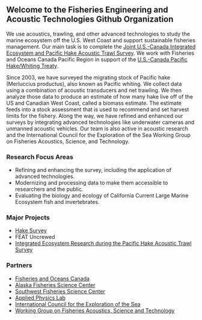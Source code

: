 ## Welcome to the Fisheries Engineering and Acoustic Technologies Github Organization
We use acoustics, trawling, and other advanced technologies to study the marine ecosystem off the U.S. West Coast and support sustainable fisheries management. Our main task is to complete the [Joint U.S.-Canada Integrated Ecosystem and Pacific Hake Acoustic Trawl Survey](https://www.fisheries.noaa.gov/west-coast/population-assessments/joint-us-canada-integrated-ecosystem-and-pacific-hake-acoustic). We work with Fisheries and Oceans Canada Pacific Region in support of the [U.S.-Canada Pacific Hake/Whiting Treaty](https://www.fisheries.noaa.gov/west-coast/laws-and-policies/pacific-hake-whiting-treaty).

Since 2003, we have surveyed the migrating stock of Pacific hake (Merluccius productus), also known as Pacific whiting. We collect data using a combination of acoustic transducers and net trawling. We then analyze those data to produce an estimate of how many hake live off of the US and Canadian West Coast, called a biomass estimate. The estimate feeds into a stock assessment that is used to recommend and set harvest limits for the fishery. Along the way, we have refined and enhanced our surveys by integrating advanced technologies like underwater cameras and unmanned acoustic vehicles. Our team is also active in acoustic research and the International Council for the Exploration of the Sea Working Group on Fisheries Acoustics, Science, and Technology.

### Research Focus Areas
- Refining and enhancing the survey, including the application of advanced technologies.
- Modernizing and processing data to make them accessible to researchers and the public.
- Evaluating the biology and ecology of California Current Large Marine Ecosystem fish and invertebrates.

### Major Projects
- [Hake Survey](https://www.fisheries.noaa.gov/west-coast/population-assessments/joint-us-canada-integrated-ecosystem-and-pacific-hake-acoustic)
- FEAT Uncrewed
- [Integrated Ecosystem Research during the Pacific Hake Acoustic Trawl Survey](https://www.fisheries.noaa.gov/west-coast/science-data/ecosystem-research-during-pacific-hake-acoustic-trawl-survey)

### Partners
- [Fisheries and Oceans Canada](https://www.dfo-mpo.gc.ca/index-eng.htm) 
- [Alaska Fisheries Science Center](https://www.fisheries.noaa.gov/about/alaska-fisheries-science-center) 
- [Southwest Fisheries Science Center](https://www.fisheries.noaa.gov/about/southwest-fisheries-science-center) 
- [Applied Physics Lab](https://www.apl.washington.edu/)
- [International Council for the Exploration of the Sea](http://www.ices.dk/Pages/default.aspx) 
- [Working Group on Fisheries Acoustics, Science and Technology](https://www.ices.dk/community/groups/Pages/WGFAST.aspx)

